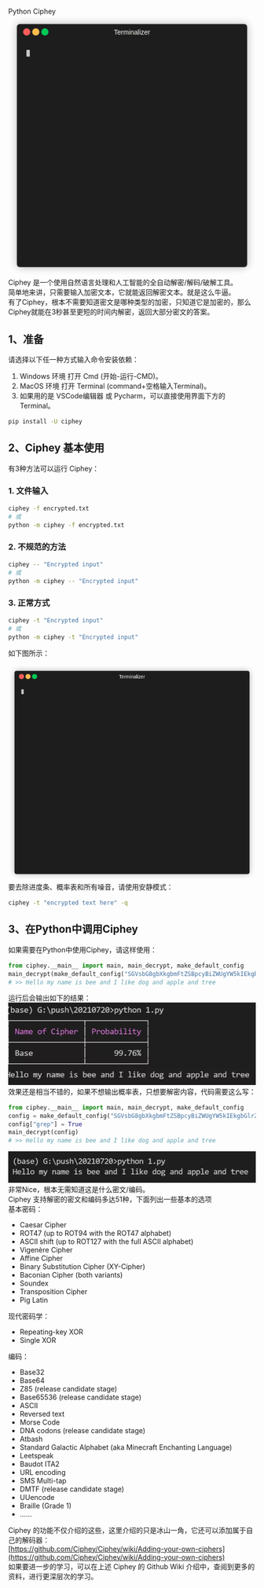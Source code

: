 Python Ciphey<br />![](./img/1633742656558-2a47390e-432a-448c-b5ae-829acad2e8f7.gif)<br />Ciphey 是一个使用自然语言处理和人工智能的全自动解密/解码/破解工具。<br />简单地来讲，只需要输入加密文本，它就能返回解密文本。就是这么牛逼。<br />有了Ciphey，根本不需要知道密文是哪种类型的加密，只知道它是加密的，那么Ciphey就能在3秒甚至更短的时间内解密，返回大部分密文的答案。


## 1、准备
请选择以下任一种方式输入命令安装依赖：

1. Windows 环境 打开 Cmd (开始-运行-CMD)。
2. MacOS 环境 打开 Terminal (command+空格输入Terminal)。
3. 如果用的是 VSCode编辑器 或 Pycharm，可以直接使用界面下方的Terminal。
```bash
pip install -U ciphey
```

## 2、Ciphey 基本使用
有3种方法可以运行 Ciphey：

### 1. 文件输入
```bash
ciphey -f encrypted.txt
# 或
python -m ciphey -f encrypted.txt
```

### 2. 不规范的方法
```bash
ciphey -- "Encrypted input"
# 或
python -m ciphey -- "Encrypted input"
```

### 3. 正常方式
```bash
ciphey -t "Encrypted input"
# 或
python -m ciphey -t "Encrypted input"
```
如下图所示：

![](./img/1633742656545-e2a906f0-1981-41f1-a152-d28bb0aa39c9.gif)<br />要去除进度条、概率表和所有噪音，请使用安静模式：

```bash
ciphey -t "encrypted text here" -q
```

## 3、在Python中调用Ciphey
如果需要在Python中使用Ciphey，请这样使用：
```python
from ciphey.__main__ import main, main_decrypt, make_default_config
main_decrypt(make_default_config("SGVsbG8gbXkgbmFtZSBpcyBiZWUgYW5kIEkgbGlrZSBkb2cgYW5kIGFwcGxlIGFuZCB0cmVl"))
# >> Hello my name is bee and I like dog and apple and tree
```
运行后会输出如下的结果：<br />![](./img/1633742656548-3d2e25c9-b331-4fa7-b1fc-24f986c99531.webp)<br />效果还是相当不错的，如果不想输出概率表，只想要解密内容，代码需要这么写：
```python
from ciphey.__main__ import main, main_decrypt, make_default_config
config = make_default_config("SGVsbG8gbXkgbmFtZSBpcyBiZWUgYW5kIEkgbGlrZSBkb2cgYW5kIGFwcGxlIGFuZCB0cmVl")
config["grep"] = True
main_decrypt(config)
# >> Hello my name is bee and I like dog and apple and tree
```
![](./img/1633742656552-115c9838-bb52-4ddd-ab0c-a0be23a831b6.webp)<br />非常Nice，根本无需知道这是什么密文/编码。<br />Ciphey 支持解密的密文和编码多达51种，下面列出一些基本的选项<br />基本密码：

- Caesar Cipher
- ROT47 (up to ROT94 with the ROT47 alphabet)
- ASCII shift (up to ROT127 with the full ASCII alphabet)
- Vigenère Cipher
- Affine Cipher
- Binary Substitution Cipher (XY-Cipher)
- Baconian Cipher (both variants)
- Soundex
- Transposition Cipher
- Pig Latin

现代密码学：

- Repeating-key XOR
- Single XOR

编码：

- Base32
- Base64
- Z85 (release candidate stage)
- Base65536 (release candidate stage)
- ASCII
- Reversed text
- Morse Code
- DNA codons (release candidate stage)
- Atbash
- Standard Galactic Alphabet (aka Minecraft Enchanting Language)
- Leetspeak
- Baudot ITA2
- URL encoding
- SMS Multi-tap
- DMTF (release candidate stage)
- UUencode
- Braille (Grade 1)
- ......

Ciphey 的功能不仅介绍的这些，这里介绍的只是冰山一角，它还可以添加属于自己的解码器：<br />[https://github.com/Ciphey/Ciphey/wiki/Adding-your-own-ciphers](https://github.com/Ciphey/Ciphey/wiki/Adding-your-own-ciphers)<br />如果要进一步的学习，可以在上述 Ciphey 的 Github Wiki 介绍中，查阅到更多的资料，进行更深层次的学习。
